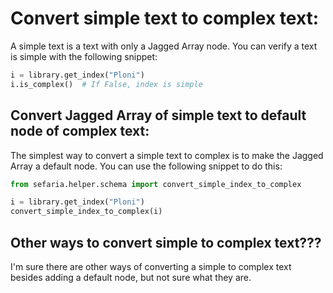 # Convert simple text to complex text:



A simple text is a text with only a Jagged Array node. You can verify a text is simple with the following snippet:

```python
i = library.get_index("Ploni")
i.is_complex()  # If False, index is simple
```

## Convert Jagged Array of simple text to default node of complex text:

The simplest way to convert a simple text to complex is to make the Jagged Array a default node. You can use the following snippet to do this:

```python
from sefaria.helper.schema import convert_simple_index_to_complex

i = library.get_index("Ploni")
convert_simple_index_to_complex(i)
```

## Other ways to convert simple to complex text???
I'm sure there are other ways of converting a simple to complex text besides adding a default node, but not sure what they are.

